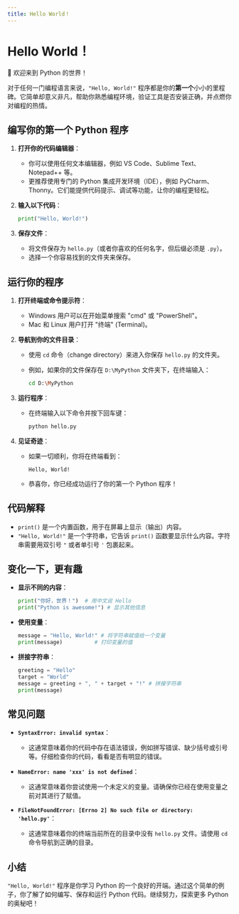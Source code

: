 ```yaml
---
title: Hello World！
---
```


# Hello World！

🎉 欢迎来到 Python 的世界！

对于任何一门编程语言来说，`"Hello, World!"` 程序都是你的**第一个**小小的里程碑。它简单却意义非凡，帮助你熟悉编程环境，验证工具是否安装正确，并点燃你对编程的热情。

## 编写你的第一个 Python 程序

1.  **打开你的代码编辑器**：
    *   你可以使用任何文本编辑器，例如 VS Code、Sublime Text、Notepad++ 等。
    *   更推荐使用专门的 Python 集成开发环境（IDE），例如 PyCharm、Thonny。它们能提供代码提示、调试等功能，让你的编程更轻松。

2.  **输入以下代码**：

    ```python
    print("Hello, World!")
    ```

3.  **保存文件**：
    *   将文件保存为 `hello.py`（或者你喜欢的任何名字，但后缀必须是 `.py`）。
    *   选择一个你容易找到的文件夹来保存。

## 运行你的程序

1.  **打开终端或命令提示符**：
    *   Windows 用户可以在开始菜单搜索 "cmd" 或 "PowerShell"。
    *   Mac 和 Linux 用户打开 "终端" (Terminal)。

2.  **导航到你的文件目录**：
    *   使用 `cd` 命令（change directory）来进入你保存 `hello.py` 的文件夹。
    *   例如，如果你的文件保存在 `D:\MyPython` 文件夹下，在终端输入：

        ```bash
        cd D:\MyPython
        ```

3.  **运行程序**：
    *   在终端输入以下命令并按下回车键：

        ```bash
        python hello.py
        ```

4.  **见证奇迹**：
    *   如果一切顺利，你将在终端看到：

        ```
        Hello, World!
        ```

    *   恭喜你，你已经成功运行了你的第一个 Python 程序！

## 代码解释

*   `print()` 是一个内置函数，用于在屏幕上显示（输出）内容。
*   `"Hello, World!"` 是一个字符串，它告诉 `print()` 函数要显示什么内容。字符串需要用双引号 `"` 或者单引号 `'` 包裹起来。

## 变化一下，更有趣

*   **显示不同的内容**：

    ```python
    print("你好，世界！")  # 用中文说 Hello
    print("Python is awesome!") # 显示其他信息
    ```

*   **使用变量**：

    ```python
    message = "Hello, World!" # 将字符串赋值给一个变量
    print(message)          # 打印变量的值
    ```

*   **拼接字符串**：

    ```python
    greeting = "Hello"
    target = "World"
    message = greeting + ", " + target + "!" # 拼接字符串
    print(message)
    ```

## 常见问题

*   **`SyntaxError: invalid syntax`**：
    *   这通常意味着你的代码中存在语法错误，例如拼写错误、缺少括号或引号等。仔细检查你的代码，看看是否有明显的错误。

*   **`NameError: name 'xxx' is not defined`**：
    *   这通常意味着你尝试使用一个未定义的变量。请确保你已经在使用变量之前对其进行了赋值。

*   **`FileNotFoundError: [Errno 2] No such file or directory: 'hello.py'`**：
    *   这通常意味着你的终端当前所在的目录中没有 `hello.py` 文件。请使用 `cd` 命令导航到正确的目录。

## 小结

`"Hello, World!"` 程序是你学习 Python 的一个良好的开端。通过这个简单的例子，你了解了如何编写、保存和运行 Python 代码。继续努力，探索更多 Python 的奥秘吧！


